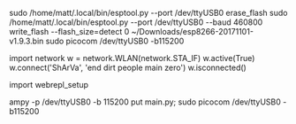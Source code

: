 sudo /home/matt/.local/bin/esptool.py --port /dev/ttyUSB0 erase_flash
sudo /home/matt/.local/bin/esptool.py --port /dev/ttyUSB0 --baud 460800 write_flash --flash_size=detect 0 ~/Downloads/esp8266-20171101-v1.9.3.bin
sudo picocom /dev/ttyUSB0 -b115200

import network
w = network.WLAN(network.STA_IF)
w.active(True)
w.connect('ShArVa', 'end dirt people main zero')
w.isconnected()

import webrepl_setup

ampy -p /dev/ttyUSB0 -b 115200 put main.py; sudo picocom /dev/ttyUSB0 -b115200
